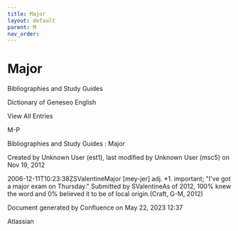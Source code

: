 ```yaml
---
title: Major
layout: default
parent: M
nav_order:
---
```


# Major

Bibliographies and Study Guides

Dictionary of Geneseo English

View All Entries

M-P

Bibliographies and Study Guides : Major

Created by  Unknown User (est1), last modified by  Unknown User (msc5) on Nov 19, 2012

2006-12-11T10:23:38ZSValentineMajor [mey-jer] adj. *1. important; &quot;I've got a major exam on Thursday.&quot; Submitted by SValentineAs of 2012, 100% knew the word and 0% believed it to be of local origin.(Craft, G-M, 2012)

Document generated by Confluence on May 22, 2023 12:37

Atlassian
